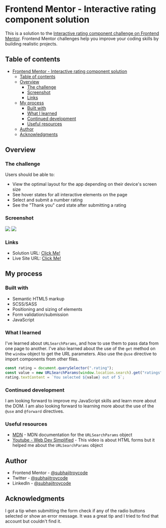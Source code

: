 # Frontend Mentor - Interactive rating component solution

This is a solution to the [Interactive rating component challenge on Frontend Mentor](https://www.frontendmentor.io/challenges/interactive-rating-component-koxpeBUmI). Frontend Mentor challenges help you improve your coding skills by building realistic projects. 

## Table of contents

- [Frontend Mentor - Interactive rating component solution](#frontend-mentor---interactive-rating-component-solution)
  - [Table of contents](#table-of-contents)
  - [Overview](#overview)
    - [The challenge](#the-challenge)
    - [Screenshot](#screenshot)
    - [Links](#links)
  - [My process](#my-process)
    - [Built with](#built-with)
    - [What I learned](#what-i-learned)
    - [Continued development](#continued-development)
    - [Useful resources](#useful-resources)
  - [Author](#author)
  - [Acknowledgments](#acknowledgments)


## Overview

### The challenge

Users should be able to:

- View the optimal layout for the app depending on their device's screen size
- See hover states for all interactive elements on the page
- Select and submit a number rating
- See the "Thank you" card state after submitting a rating

### Screenshot

![](https://user-images.githubusercontent.com/72935263/160867794-8fcac908-f15b-49d3-9def-2b0d94b4a286.png) 
![](https://user-images.githubusercontent.com/72935263/160867638-b34ff910-b380-4b33-b009-fcc3a5d29549.png)

### Links

- Solution URL: [Click Me!]()
- Live Site URL: [Click Me!](https://subhajitroycode.github.io/interactive-rating-card/)

## My process

### Built with

- Semantic HTML5 markup
- SCSS/SASS
- Positioning and sizing of elements
- Form validation/submission
- JavaScript


### What I learned

I've learned about `URLSearchParams`, and how to use them to pass data from one page to another. I've also learned about the use of the `get` method on the `window` object to get the URL parameters. Also use the `@use` directive to import components from other files. 


```js
const rating = document.querySelector(".rating");
const value = new URLSearchParams(window.location.search).get("ratings");
rating.textContent = `You selected ${value} out of 5`;
```


### Continued development

I am looking forward to improve my JavaScript skills and learn more about the DOM. I am also looking forward to learning more about the use of the `@use` and `@forward` directives.

### Useful resources

- [MDN](https://developer.mozilla.org/en-US/docs/Web/API/URLSearchParams) - MDN documentation for the `URLSearchParams` object
- [Youtube - Web Dev Simplified](https://www.youtube.com/watch?v=fNcJuPIZ2WE) - This video is about HTML forms but it helped me about the `URLSearchParams` object


## Author

- Frontend Mentor - [@subhajitroycode](https://www.frontendmentor.io/profile/subhajitroycode)
- Twitter - [@subhajitroycode](https://www.twitter.com/subhajitroycode)
- LinkedIn - [@subhajitroycode](https://www.linkedin.com/in/subhajitroycode)


## Acknowledgments

I got a tip when submitting the form check if any of the radio buttons selected or show an error message. It was a great tip and I tried to find that account but couldn't find it.

